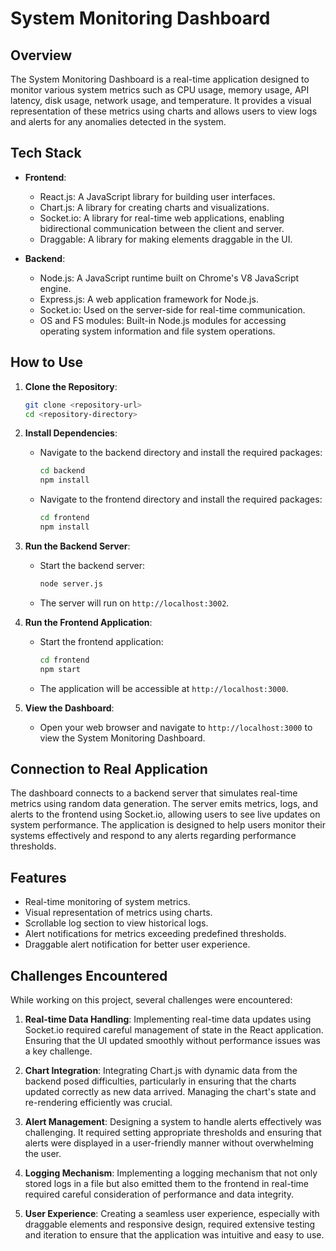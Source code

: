 # System Monitoring Dashboard

## Overview
The System Monitoring Dashboard is a real-time application designed to monitor various system metrics such as CPU usage, memory usage, API latency, disk usage, network usage, and temperature. It provides a visual representation of these metrics using charts and allows users to view logs and alerts for any anomalies detected in the system.

## Tech Stack
- **Frontend**: 
  - React.js: A JavaScript library for building user interfaces.
  - Chart.js: A library for creating charts and visualizations.
  - Socket.io: A library for real-time web applications, enabling bidirectional communication between the client and server.
  - Draggable: A library for making elements draggable in the UI.

- **Backend**:
  - Node.js: A JavaScript runtime built on Chrome's V8 JavaScript engine.
  - Express.js: A web application framework for Node.js.
  - Socket.io: Used on the server-side for real-time communication.
  - OS and FS modules: Built-in Node.js modules for accessing operating system information and file system operations.

## How to Use
1. **Clone the Repository**:
   ```bash
   git clone <repository-url>
   cd <repository-directory>
   ```

2. **Install Dependencies**:
   - Navigate to the backend directory and install the required packages:
     ```bash
     cd backend
     npm install
     ```
   - Navigate to the frontend directory and install the required packages:
     ```bash
     cd frontend
     npm install
     ```

3. **Run the Backend Server**:
   - Start the backend server:
     ```bash
     node server.js
     ```
   - The server will run on `http://localhost:3002`.

4. **Run the Frontend Application**:
   - Start the frontend application:
     ```bash
     cd frontend
     npm start
     ```
   - The application will be accessible at `http://localhost:3000`.

5. **View the Dashboard**:
   - Open your web browser and navigate to `http://localhost:3000` to view the System Monitoring Dashboard.

## Connection to Real Application
The dashboard connects to a backend server that simulates real-time metrics using random data generation. The server emits metrics, logs, and alerts to the frontend using Socket.io, allowing users to see live updates on system performance. The application is designed to help users monitor their systems effectively and respond to any alerts regarding performance thresholds.

## Features
- Real-time monitoring of system metrics.
- Visual representation of metrics using charts.
- Scrollable log section to view historical logs.
- Alert notifications for metrics exceeding predefined thresholds.
- Draggable alert notification for better user experience.

## Challenges Encountered
While working on this project, several challenges were encountered:

1. **Real-time Data Handling**: Implementing real-time data updates using Socket.io required careful management of state in the React application. Ensuring that the UI updated smoothly without performance issues was a key challenge.

2. **Chart Integration**: Integrating Chart.js with dynamic data from the backend posed difficulties, particularly in ensuring that the charts updated correctly as new data arrived. Managing the chart's state and re-rendering efficiently was crucial.

3. **Alert Management**: Designing a system to handle alerts effectively was challenging. It required setting appropriate thresholds and ensuring that alerts were displayed in a user-friendly manner without overwhelming the user.

4. **Logging Mechanism**: Implementing a logging mechanism that not only stored logs in a file but also emitted them to the frontend in real-time required careful consideration of performance and data integrity.

5. **User Experience**: Creating a seamless user experience, especially with draggable elements and responsive design, required extensive testing and iteration to ensure that the application was intuitive and easy to use.